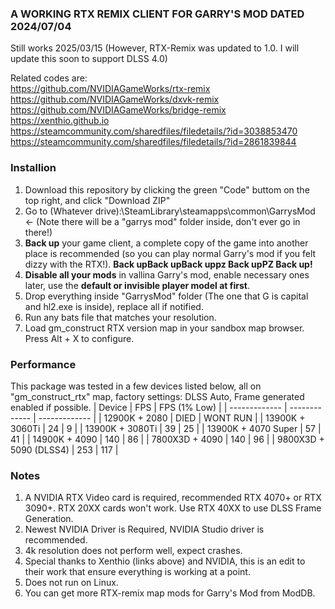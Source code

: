 ### A WORKING RTX REMIX CLIENT FOR GARRY'S MOD DATED 2024/07/04
Still works 2025/03/15 (However, RTX-Remix was updated to 1.0. I will update this soon to support DLSS 4.0)

Related codes are: <br />
https://github.com/NVIDIAGameWorks/rtx-remix <br />
https://github.com/NVIDIAGameWorks/dxvk-remix <br />
https://github.com/NVIDIAGameWorks/bridge-remix <br />
https://xenthio.github.io <br />
https://steamcommunity.com/sharedfiles/filedetails/?id=3038853470 <br />
https://steamcommunity.com/sharedfiles/filedetails/?id=2861839844 <br />

### Installion
1. Download this repository by clicking the green "Code" buttom on the top right, and click "Download ZIP"
2. Go to (Whatever drive):\SteamLibrary\steamapps\common\GarrysMod <- (Note there will be a "garrys mod" folder inside, don't ever go in there!)
3. **Back up** your game client, a complete copy of the game into another place is recommended (so you can play normal Garry's mod if you felt dizzy with the RTX!).
**Back up****Back up****Back up****pz Back up****PZ Back up!**
4. **Disable all your mods** in vallina Garry's mod, enable necessary ones later, use the **default or invisible player model at first**.
5. Drop everything inside "GarrysMod" folder (The one that G is capital and hl2.exe is inside), replace all if notified.
6. Run any bats file that matches your resolution.
7. Load gm_construct RTX version map in your sandbox map browser. Press Alt + X to configure.

### Performance
This package was tested in a few devices listed below, all on "gm_construct_rtx" map, factory settings:
DLSS Auto, Frame generated enabled if possible.
| Device  | FPS | FPS (1% Low) |
| ------------- | ------------- | ------------- |
| 12900K + 2080  | DIED  | WONT RUN |
| 13900K + 3060Ti  | 24  | 9  |
| 13900K + 3080Ti  | 39  | 25  |
| 13900K + 4070 Super  | 57  | 41  |
| 14900K + 4090  | 140  | 86  |
| 7800X3D + 4090  | 140  | 96  |
| 9800X3D + 5090 (DLSS4)  | 253  | 117  |

### Notes
1. A NVIDIA RTX Video card is required, recommended RTX 4070+ or RTX 3090+. RTX 20XX cards won't work. Use RTX 40XX to use DLSS Frame Generation.
2. Newest NVIDIA Driver is Required, NVIDIA Studio driver is recommended.
3. 4k resolution does not perform well, expect crashes.
4. Special thanks to Xenthio (links above) and NVIDIA, this is an edit to their work that ensure everything is working at a point.
5. Does not run on Linux.
6. You can get more RTX-remix map mods for Garry's Mod from ModDB.
